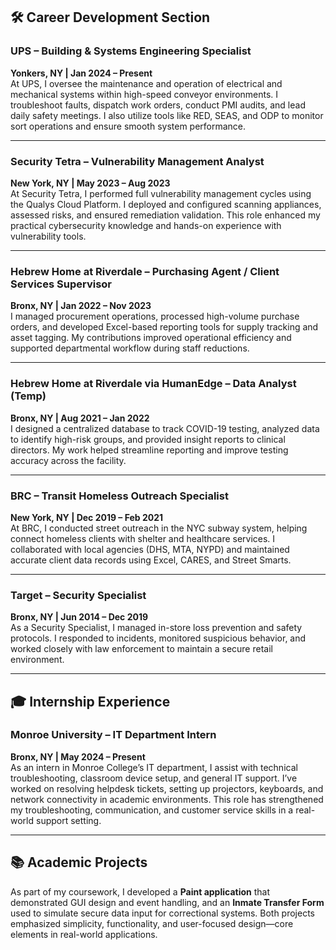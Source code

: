 ## 🛠️ Career Development Section

### UPS – Building & Systems Engineering Specialist  
**Yonkers, NY | Jan 2024 – Present**  
At UPS, I oversee the maintenance and operation of electrical and mechanical systems within high-speed conveyor environments. I troubleshoot faults, dispatch work orders, conduct PMI audits, and lead daily safety meetings. I also utilize tools like RED, SEAS, and ODP to monitor sort operations and ensure smooth system performance.

---

### Security Tetra – Vulnerability Management Analyst  
**New York, NY | May 2023 – Aug 2023**  
At Security Tetra, I performed full vulnerability management cycles using the Qualys Cloud Platform. I deployed and configured scanning appliances, assessed risks, and ensured remediation validation. This role enhanced my practical cybersecurity knowledge and hands-on experience with vulnerability tools.

---

### Hebrew Home at Riverdale – Purchasing Agent / Client Services Supervisor  
**Bronx, NY | Jan 2022 – Nov 2023**  
I managed procurement operations, processed high-volume purchase orders, and developed Excel-based reporting tools for supply tracking and asset tagging. My contributions improved operational efficiency and supported departmental workflow during staff reductions.

---

### Hebrew Home at Riverdale via HumanEdge – Data Analyst (Temp)  
**Bronx, NY | Aug 2021 – Jan 2022**  
I designed a centralized database to track COVID-19 testing, analyzed data to identify high-risk groups, and provided insight reports to clinical directors. My work helped streamline reporting and improve testing accuracy across the facility.

---

### BRC – Transit Homeless Outreach Specialist  
**New York, NY | Dec 2019 – Feb 2021**  
At BRC, I conducted street outreach in the NYC subway system, helping connect homeless clients with shelter and healthcare services. I collaborated with local agencies (DHS, MTA, NYPD) and maintained accurate client data records using Excel, CARES, and Street Smarts.

---

### Target – Security Specialist  
**Bronx, NY | Jun 2014 – Dec 2019**  
As a Security Specialist, I managed in-store loss prevention and safety protocols. I responded to incidents, monitored suspicious behavior, and worked closely with law enforcement to maintain a secure retail environment.

---

## 🎓 Internship Experience

### Monroe University – IT Department Intern  
**Bronx, NY | May 2024 – Present**  
As an intern in Monroe College’s IT department, I assist with technical troubleshooting, classroom device setup, and general IT support. I’ve worked on resolving helpdesk tickets, setting up projectors, keyboards, and network connectivity in academic environments. This role has strengthened my troubleshooting, communication, and customer service skills in a real-world support setting.

---

## 📚 Academic Projects

As part of my coursework, I developed a **Paint application** that demonstrated GUI design and event handling, and an **Inmate Transfer Form** used to simulate secure data input for correctional systems. Both projects emphasized simplicity, functionality, and user-focused design—core elements in real-world applications.
